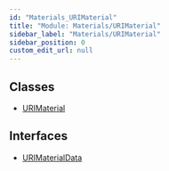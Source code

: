 ```yaml
---
id: "Materials_URIMaterial"
title: "Module: Materials/URIMaterial"
sidebar_label: "Materials/URIMaterial"
sidebar_position: 0
custom_edit_url: null
---
```


## Classes

- [URIMaterial](../classes/Materials_URIMaterial.URIMaterial.md)

## Interfaces

- [URIMaterialData](../interfaces/Materials_URIMaterial.URIMaterialData.md)
